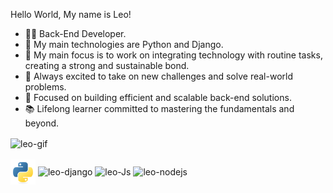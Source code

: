 Hello World, My name is Leo!

- 👨‍💻 Back-End Developer.
- 🐍 My main technologies are Python and Django.
- 🌲 My main focus is to work on integrating technology with routine tasks, creating a strong and sustainable bond.
- 🚀 Always excited to take on new challenges and solve real-world problems.
- 🎯 Focused on building efficient and scalable back-end solutions.
- 📚 Lifelong learner committed to mastering the fundamentals and beyond.




<img align ="center" alt ="leo-gif" height="100" width ="100" src ="https://i.giphy.com/media/v1.Y2lkPTc5MGI3NjExMW5mNTh2MTgxbnRkd2NsYnI5Nnpsejg2ZDFpMTMybDcydDBtdjdobCZlcD12MV9pbnRlcm5hbF9naWZfYnlfaWQmY3Q9Zw/i229PTC8BKt9V9RnwZ/giphy.gif" >


<link rel="stylesheet" type='text/css' href="https://cdn.jsdelivr.net/gh/devicons/devicon@latest/devicon.min.css" />
<div style="display: inline_block"><br>
<img align="center" alt="leo-Python" height="40" width="40" src="https://raw.githubusercontent.com/devicons/devicon/master/icons/python/python-original.svg">
<img align ="center" alt ="leo-django" height="40" width ="40" src="https://cdn.jsdelivr.net/gh/devicons/devicon@latest/icons/django/django-plain.svg" />
<img align ="center" alt ="leo-Js" height="40" width ="40" src="https://cdn.jsdelivr.net/gh/devicons/devicon@latest/icons/javascript/javascript-original.svg" />
<img align ="center" alt ="leo-nodejs" height="40" width ="40" src="https://cdn.jsdelivr.net/gh/devicons/devicon@latest/icons/nodejs/nodejs-original-wordmark.svg" />
